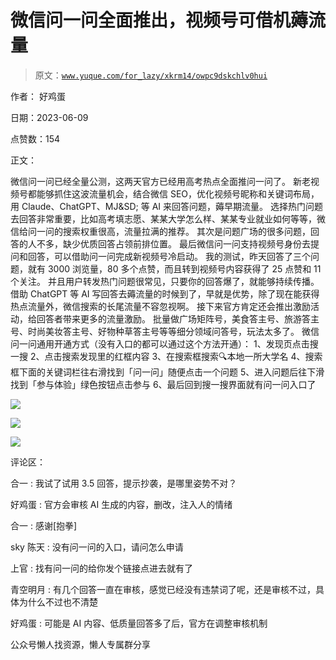 # 微信问一问全面推出，视频号可借机薅流量

> 原文：[`www.yuque.com/for_lazy/xkrm14/owpc9dskchlv0hui`](https://www.yuque.com/for_lazy/xkrm14/owpc9dskchlv0hui)



作者： 好鸡蛋



日期：2023-06-09



点赞数：154

<ne-hole id="u15eaa7d0" data-lake-id="u15eaa7d0">

正文：



微信问一问已经全量公测，这两天官方已经用高考热点全面推问一问了。 新老视频号都能够抓住这波流量机会，结合微信 SEO，优化视频号昵称和关键词布局，用 Claude、ChatGPT、MJ&SD; 等 AI 来回答问题，薅早期流量。 选择热门问题去回答非常重要，比如高考填志愿、某某大学怎么样、某某专业就业如何等等，微信给问一问的搜索权重很高，流量拉满的推荐。 其次是问题广场的很多问题，回答的人不多，缺少优质回答占领前排位置。 最后微信问一问支持视频号身份去提问和回答，可以借助问一问完成新视频号冷启动。 我的测试，昨天回答了三个问题，就有 3000 浏览量，80 多个点赞，而且转到视频号内容获得了 25 点赞和 11 个关注。 并且用户转发热门问题很常见，只要你的回答爆了，就能够持续传播。 借助 ChatGPT 等 AI 写回答去薅流量的时候到了，早就是优势，除了现在能获得热点流量外，微信搜索的长尾流量不容忽视啊。 接下来官方肯定还会推出激励活动，给回答者带来更多的流量激励。 批量做广场矩阵号，美食答主号、旅游答主号、时尚美妆答主号、好物种草答主号等等细分领域问答号，玩法太多了。 微信问一问通用开通方式（没有入口的都可以通过这个方法开通）： 1、发现页点击搜一搜 2、点击搜索发现里的红框内容 3、在搜索框搜索🔍本地一所大学名 4、搜索框下面的关键词栏往右滑找到「问一问」随便点击一个问题 5、进入问题后往下滑找到「参与体验」绿色按钮点击参与 6、最后回到搜一搜界面就有问一问入口了



![](img/53062ad5f02439b28a2b3d99102aa153.png)



![](img/e8a58629c01a4ec138a825396f3d0d17.png)



![](img/f4bccdef998792c06b1f72d0c47f0ec3.png)

<ne-hole id="u0908d67e" data-lake-id="u0908d67e">

评论区：



合一 : 我试了试用 3.5 回答，提示抄袭，是哪里姿势不对？



好鸡蛋 : 官方会审核 AI 生成的内容，删改，注入人的情绪



合一 : 感谢[抱拳]



sky 陈天 : 没有问一问的入口，请问怎么申请



上官 : 找有问一问的给你发个链接点进去就有了



青空明月 : 有几个回答一直在审核，感觉已经没有违禁词了呢，还是审核不过，具体为什么不过也不清楚



好鸡蛋 : 可能是 AI 内容、低质量回答多了后，官方在调整审核机制

<ne-hole id="u2e2a3394" data-lake-id="u2e2a3394">

公众号懒人找资源，懒人专属群分享

</ne-hole></ne-hole></ne-hole>